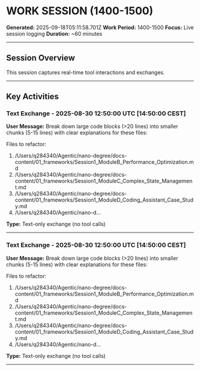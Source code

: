 # WORK SESSION (1400-1500)

**Generated:** 2025-09-18T05:11:58.701Z
**Work Period:** 1400-1500
**Focus:** Live session logging
**Duration:** ~60 minutes

---

## Session Overview

This session captures real-time tool interactions and exchanges.

---

## Key Activities

### Text Exchange - 2025-08-30 12:50:00 UTC [14:50:00 CEST]

**User Message:** Break down large code blocks (>20 lines) into smaller chunks (5-15 lines) with clear explanations for these files:

Files to refactor:
1. /Users/q284340/Agentic/nano-degree/docs-content/01_frameworks/Session1_ModuleB_Performance_Optimization.md
2. /Users/q284340/Agentic/nano-degree/docs-content/01_frameworks/Session1_ModuleC_Complex_State_Management.md
3. /Users/q284340/Agentic/nano-degree/docs-content/01_frameworks/Session1_ModuleD_Coding_Assistant_Case_Study.md
4. /Users/q284340/Agentic/nano-d...

**Type:** Text-only exchange (no tool calls)

---

### Text Exchange - 2025-08-30 12:50:00 UTC [14:50:00 CEST]

**User Message:** Break down large code blocks (>20 lines) into smaller chunks (5-15 lines) with clear explanations for these files:

Files to refactor:
1. /Users/q284340/Agentic/nano-degree/docs-content/01_frameworks/Session1_ModuleB_Performance_Optimization.md
2. /Users/q284340/Agentic/nano-degree/docs-content/01_frameworks/Session1_ModuleC_Complex_State_Management.md
3. /Users/q284340/Agentic/nano-degree/docs-content/01_frameworks/Session1_ModuleD_Coding_Assistant_Case_Study.md
4. /Users/q284340/Agentic/nano-d...

**Type:** Text-only exchange (no tool calls)

---

